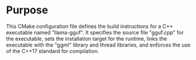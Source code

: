 # Purpose
This CMake configuration file defines the build instructions for a C++ executable named "llama-gguf". It specifies the source file "gguf.cpp" for the executable, sets the installation target for the runtime, links the executable with the "ggml" library and thread libraries, and enforces the use of the C++17 standard for compilation.
